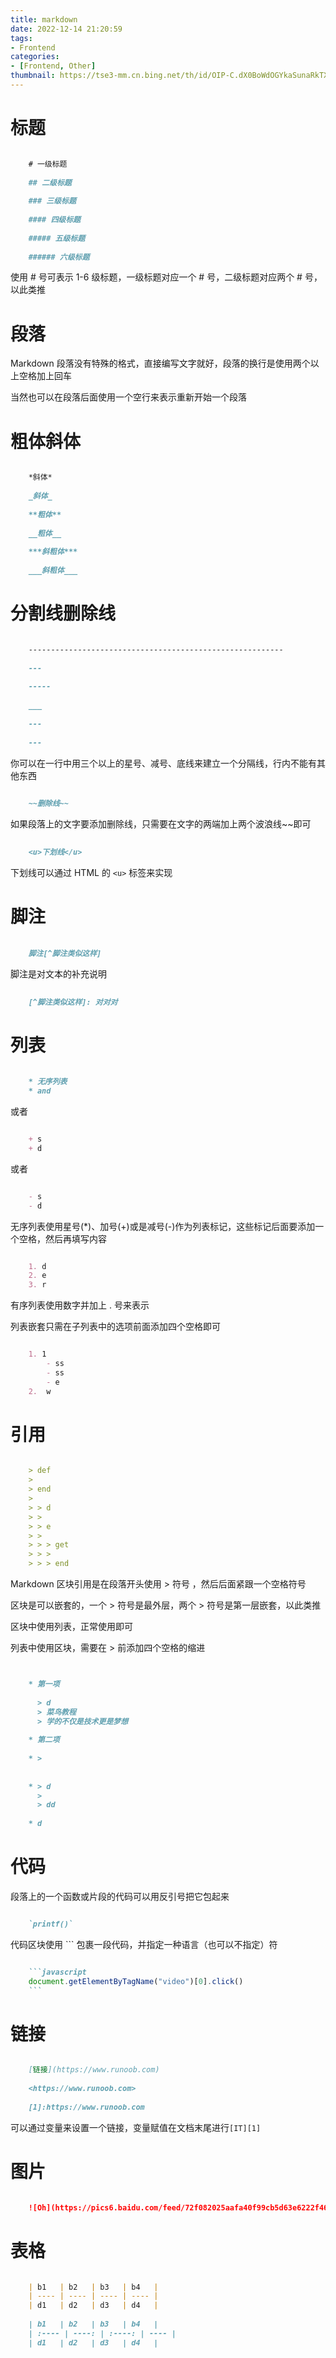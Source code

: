 ```yaml
---
title: markdown
date: 2022-12-14 21:20:59
tags:
- Frontend
categories:
- [Frontend, Other]
thumbnail: https://tse3-mm.cn.bing.net/th/id/OIP-C.dX0BoWdOGYkaSunaRkTXTgHaEj
---
```


# 标题

```markdown

    # 一级标题
    
    ## 二级标题
    
    ### 三级标题
    
    #### 四级标题
    
    ##### 五级标题
    
    ###### 六级标题

```

使用 # 号可表示 1-6 级标题，一级标题对应一个 # 号，二级标题对应两个 # 号，以此类推



# 段落

Markdown 段落没有特殊的格式，直接编写文字就好，段落的换行是使用两个以上空格加上回车

当然也可以在段落后面使用一个空行来表示重新开始一个段落



# 粗体斜体



```markdown

    *斜体*
    
    _斜体_
    
    **粗体**
    
    __粗体__
    
    ***斜粗体***
    
    ___斜粗体___

```



# 分割线删除线



```markdown

    ---------------------------------------------------------
    
    ---
    
    -----
    
    ___
    
    ---
    
    ---

```

你可以在一行中用三个以上的星号、减号、底线来建立一个分隔线，行内不能有其他东西


```markdown
    
    ~~删除线~~

```

如果段落上的文字要添加删除线，只需要在文字的两端加上两个波浪线~~即可


```markdown
    
    <u>下划线</u>

```

下划线可以通过 HTML 的 `<u>` 标签来实现


# 脚注


```markdown
    
    脚注[^脚注类似这样]

```

脚注是对文本的补充说明


```markdown
    
    [^脚注类似这样]: 对对对

```


# 列表

```markdown
    
    * 无序列表
    * and

```

或者

```markdown

    + s
    + d

```

或者

```markdown

    - s
    - d

```

无序列表使用星号(*)、加号(+)或是减号(-)作为列表标记，这些标记后面要添加一个空格，然后再填写内容

```markdown

    1. d
    2. e
    3. r

```

有序列表使用数字并加上 . 号来表示



列表嵌套只需在子列表中的选项前面添加四个空格即可

```markdown

    1. 1
        - ss
        - ss
        - e
    2.  w

```

# 引用

```markdown

    > def
    >
    > end
    >
    > > d
    > >
    > > e
    > >
    > > > get
    > > >
    > > > end

```

Markdown 区块引用是在段落开头使用 > 符号 ，然后后面紧跟一个空格符号

区块是可以嵌套的，一个 > 符号是最外层，两个 > 符号是第一层嵌套，以此类推



区块中使用列表，正常使用即可

列表中使用区块，需要在 > 前添加四个空格的缩进


```markdown


    * 第一项
    
      > d
      > 菜鸟教程
      > 学的不仅是技术更是梦想
    
    * 第二项
    
    * >
    
    
    * > d
      >
      > dd
    
    * d

```

# 代码

段落上的一个函数或片段的代码可以用反引号把它包起来

```markdown

    `printf()`

```

代码区块使用 ``` 包裹一段代码，并指定一种语言（也可以不指定）符

```markdown

    ```javascript
    document.getElementByTagName("video")[0].click()
    ```

```

# 链接

```markdown

    [链接](https://www.runoob.com)
    
    <https://www.runoob.com>
    
    [1]:https://www.runoob.com

```

可以通过变量来设置一个链接，变量赋值在文档末尾进行`[IT][1]`

# 图片

```markdown

    ![Oh](https://pics6.baidu.com/feed/72f082025aafa40f99cb5d63e6222f4679f019ca.jpeg?token=6d0ab25f666cf492c9ff83d037cb74e0)

```

# 表格

```markdown

    | b1   | b2   | b3   | b4   |
    | ---- | ---- | ---- | ---- |
    | d1   | d2   | d3   | d4   |
    
    | b1   | b2   | b3   | b4   |
    | :---- | ----: | :----: | ---- |
    | d1   | d2   | d3   | d4   |

```


